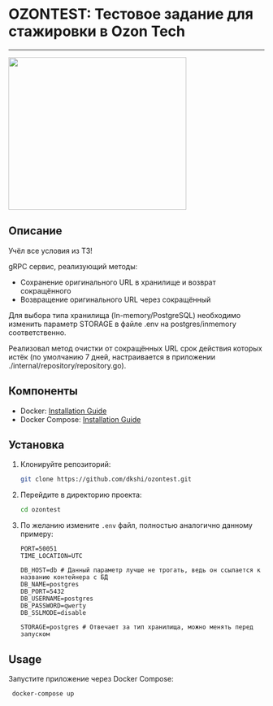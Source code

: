 # OZONTEST: Тестовое задание для стажировки в Ozon Tech
---

<img src='https://fanibani.ru/wp-content/uploads/2021/07/milie004.jpg' width='350' height='300'>

## Описание
Учёл все условия из ТЗ!

gRPC сервис, реализующий методы:
- Сохранение оригинального URL в хранилище и возврат сокращённого
- Возвращение оригинального URL через сокращённый

Для выбора типа хранилища (In-memory/PostgreSQL) необходимо изменить параметр STORAGE в файле .env на postgres/inmemory соответственно.

Реализовал метод очистки от сокращённых URL срок действия которых истёк (по умолчанию 7 дней, настраивается в приложении ./internal/repository/repository.go).

## Компоненты
- Docker: [Installation Guide](https://docs.docker.com/get-docker/)
- Docker Compose: [Installation Guide](https://docs.docker.com/compose/install/)

## Установка
1. Клонируйте репозиторий:
    ```bash
    git clone https://github.com/dkshi/ozontest.git
    ```

2. Перейдите в директорию проекта:
    ```bash
    cd ozontest
    ```

3. По желанию измените `.env` файл, полностью аналогично данному примеру:
    ```plaintext
    PORT=50051
    TIME_LOCATION=UTC
    
    DB_HOST=db # Данный параметр лучше не трогать, ведь он ссылается к названию контейнера с БД
    DB_NAME=postgres
    DB_PORT=5432
    DB_USERNAME=postgres
    DB_PASSWORD=qwerty
    DB_SSLMODE=disable
    
    STORAGE=postgres # Отвечает за тип хранилища, можно менять перед запуском
    ```

## Usage
   Запустите приложение через Docker Compose:
   ```bash
    docker-compose up
   ```
